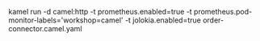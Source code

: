 kamel run -d camel:http -t prometheus.enabled=true -t prometheus.pod-monitor-labels='workshop=camel' -t jolokia.enabled=true order-connector.camel.yaml